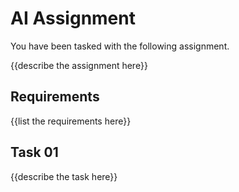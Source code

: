 # AI Assignment

You have been tasked with the following assignment.

{{describe the assignment here}}

## Requirements

{{list the requirements here}}

## Task 01

{{describe the task here}}
